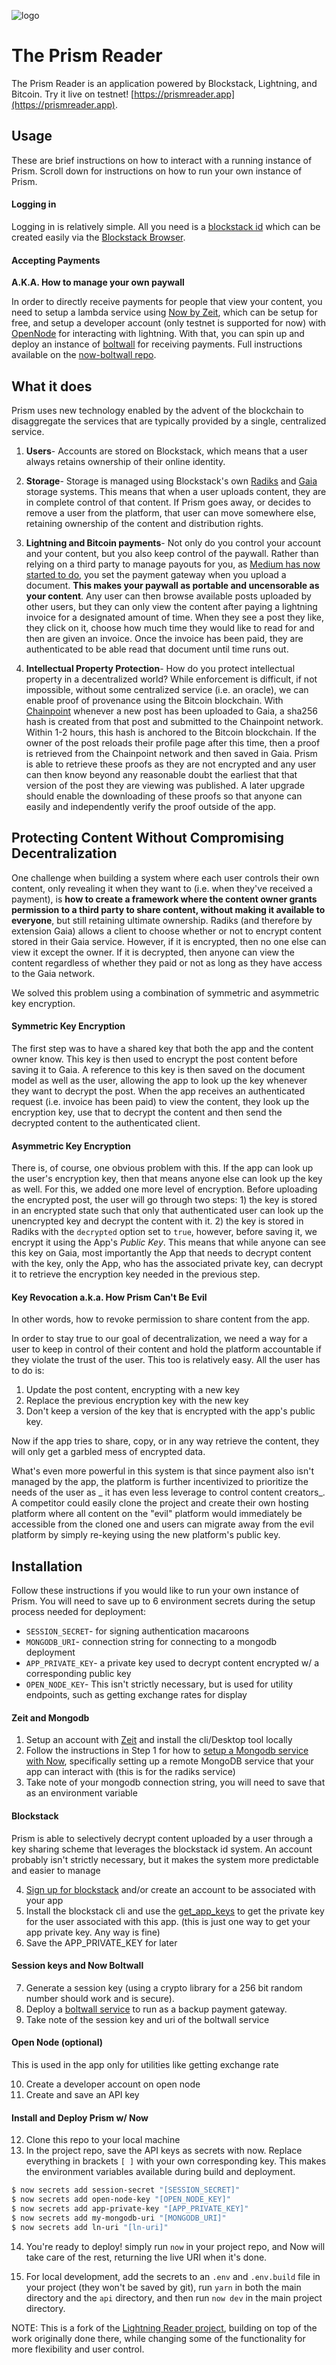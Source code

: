 ![logo](https://github.com/bucko13/prism/blob/master/src/images/logo.png 'logo')

# The Prism Reader

The Prism Reader is an application powered by Blockstack, Lightning, and Bitcoin. Try it live on testnet!
[https://prismreader.app](https://prismreader.app).

## Usage

These are brief instructions on how to interact with a running instance of Prism. Scroll down
for instructions on how to run your own instance of Prism.

#### Logging in

Logging in is relatively simple. All you need is a [blockstack id](https://blockstack.org) which
can be created easily via the [Blockstack Browser](https://browser.blockstack.org/).

#### Accepting Payments

**A.K.A. How to manage your own paywall**

In order to directly receive payments for people that view your content, you need to setup a lambda service
using [Now by Zeit](https://zeit.co/now), which can be setup for free, and setup a developer account
(only testnet is supported for now) with [OpenNode](https://opennode.co) for interacting with lightning.
With that, you can spin up and deploy an instance of [boltwall](https://github.com/tierion/now-boltwall)
for receiving payments. Full instructions available on the [now-boltwall repo](https://github.com/tierion/now-boltwall).

## What it does

Prism uses new technology enabled by the advent of the blockchain to disaggregate the services that are typically provided by a single, centralized service.

1. **Users**- Accounts are stored on Blockstack, which means that a user always retains ownership of their online identity.

2. **Storage**- Storage is managed using Blockstack's own
   [Radiks](https://github.com/blockstack-radiks/radiks) and
   [Gaia](https://docs.blockstack.org/storage/overview.html) storage systems.
   This means that when a user uploads content, they are in complete control of that
   content. If Prism goes away, or decides to remove a user from the platform, that user
   can move somewhere else, retaining ownership of the content and distribution rights.

3. **Lightning and Bitcoin payments**- Not only do you control your account and your
   content, but you also keep control of the paywall. Rather than relying on a third
   party to manage payouts for you, as
   [Medium has now started to do](https://blog.medium.com/how-mediums-curation-distribution-and-paywall-systems-work-for-writers-f74994ce9ed9), you set the payment gateway when you upload a document. **This makes your paywall as portable and uncensorable as your content**. Any user can then browse available posts uploaded by other users, but they can only view the content after paying a lightning invoice for a designated amount of time. When they see a post they like, they click on it, choose how much time they would like to read for and then are given an invoice. Once the invoice has been paid, they are authenticated to be able read that document until time runs out.

4. **Intellectual Property Protection**- How do you protect intellectual property in a
   decentralized world? While enforcement is difficult, if not impossible, without some
   centralized service (i.e. an oracle), we can enable proof of provenance using the
   Bitcoin blockchain. With [Chainpoint](https://chainpoint.org) whenever a new post has
   been uploaded to Gaia, a sha256 hash is created from that post and submitted to the
   Chainpoint network. Within 1-2 hours, this hash is anchored to the Bitcoin blockchain.
   If the owner of the post reloads their profile page after this time, then a proof is
   retrieved from the Chainpoint network and then saved in Gaia. Prism is able to
   retrieve these proofs as they are not encrypted and any user can then know beyond any
   reasonable doubt the earliest that that version of the post they are viewing was
   published. A later upgrade should enable the downloading of these proofs so that
   anyone can easily and independently verify the proof outside of the app.

## Protecting Content Without Compromising Decentralization

One challenge when building a system where each user controls their own content, only
revealing it when they want to (i.e. when they've received a payment), is **how to
create a framework where the content owner grants permission to a third party to share
content, without making it available to everyone**, but still retaining ultimate
ownership. Radiks (and therefore by extension Gaia) allows a client to choose whether
or not to encrypt content stored in their Gaia service. However, if it is encrypted,
then no one else can view it except the owner. If it is decrypted, then anyone can
view the content regardless of whether they paid or not as long as they have access to
the Gaia network.

We solved this problem using a combination of symmetric and asymmetric key encryption.

#### Symmetric Key Encryption

The first step was to have a shared key that both the app and the content owner know.
This key is then used to encrypt the post content before saving it to Gaia. A
reference to this key is then saved on the document model as well as the user,
allowing the app to look up the key whenever they want to decrypt the post. When the
app receives an authenticated request (i.e. invoice has been paid) to view the
content, they look up the encryption key, use that to decrypt the content and then
send the decrypted content to the authenticated client.

#### Asymmetric Key Encryption

There is, of course, one obvious problem with this. If the app can look up the user's
encryption key, then that means anyone else can look up the key as well. For this, we
added one more level of encryption. Before uploading the encrypted post, the user will
go through two steps: 1) the key is stored in an encrypted state such that only that
authenticated user can look up the unencrypted key and decrypt the content with it. 2)
the key is stored in Radiks with the `decrypted` option set to `true`, however, before
saving it, we encrypt it using the App's _Public Key_. This means that while anyone
can see this key on Gaia, most importantly the App that needs to decrypt content with
the key, only the App, who has the associated private key, can decrypt it to retrieve
the encryption key needed in the previous step.

#### Key Revocation a.k.a. How Prism Can't Be Evil

In other words, how to revoke permission to share content from the app.

In order to stay true to our goal of decentralization, we need a way for a user to
keep in control of their content and hold the platform accountable if they violate the
trust of the user. This too is relatively easy. All the user has to do is:

1. Update the post content, encrypting with a new key
2. Replace the previous encryption key with the new key
3. Don't keep a version of the key that is encrypted with the app's public key.

Now if the app tries to share, copy, or in any way retrieve the content, they will
only get a garbled mess of encrypted data.

What's even more powerful in this system is that since payment also isn't managed by
the app, the platform is further incentivized to prioritize the needs of the user as _
it has even less leverage to control content creators_. A competitor could easily
clone the project and create their own hosting platform where all content on the
"evil" platform would immediately be accessible from the cloned one and users can
migrate away from the evil platform by simply re-keying using the new platform's
public key.

## Installation

Follow these instructions if you would like to run your own instance of Prism.
You will need to save up to 6 environment secrets during the setup process needed for deployment:

- `SESSION_SECRET`- for signing authentication macaroons
- `MONGODB_URI`- connection string for connecting to a mongodb deployment
- `APP_PRIVATE_KEY`- a private key used to decrypt content encrypted w/ a corresponding public key
- `OPEN_NODE_KEY`- This isn't strictly necessary, but is used for utility endpoints,
  such as getting exchange rates for display

#### Zeit and Mongodb

1. Setup an account with [Zeit](https://zeit.co/now) and install the cli/Desktop tool locally
2. Follow the instructions in Step 1 for how to
   [setup a Mongodb service with Now](https://zeit.co/guides/deploying-a-mongodb-powered-api-with-node-and-now/),
   specifically setting up a remote MongoDB service that your app can interact with
   (this is for the radiks service)
3. Take note of your mongodb connection string, you will need to save that as an environment variable

#### Blockstack

Prism is able to selectively decrypt content uploaded by a user through a key sharing
scheme that leverages the blockstack id system. An account probably isn't strictly necessary,
but it makes the system more predictable and easier to manage

4. [Sign up for blockstack](https://browser.blockstack.org) and/or create an account to
   be associated with your app
5. Install the blockstack cli and use the
   [get_app_keys](https://docs.blockstack.org/develop/clidocs#get_app_keys) to get the private key
   for the user associated with this app. (this is just one way to get your app private key. Any way is fine)
6. Save the APP_PRIVATE_KEY for later

#### Session keys and Now Boltwall

7. Generate a session key (using a crypto library for a 256 bit random number should work and is secure).
8. Deploy a [boltwall service](https://github.com/tierion/now-boltwall) to run
   as a backup payment gateway.
9. Take note of the session key and uri of the boltwall service

#### Open Node (optional)

This is used in the app only for utilities like getting exchange rate

10. Create a developer account on open node
11. Create and save an API key

#### Install and Deploy Prism w/ Now

12. Clone this repo to your local machine
13. In the project repo, save the API keys as secrets with now.
    Replace everything in brackets `[ ]` with your own corresponding key. This makes the environment variables available
    during build and deployment.

```bash
$ now secrets add session-secret "[SESSION_SECRET]"
$ now secrets add open-node-key "[OPEN_NODE_KEY]"
$ now secrets add app-private-key "[APP_PRIVATE_KEY]"
$ now secrets add my-mongodb-uri "[MONGODB_URI]"
$ now secrets add ln-uri "[ln-uri]"
```

14. You're ready to deploy! simply run `now` in your project repo, and Now will take
    care of the rest, returning the live URI when it's done.

15. For local development, add the secrets to an `.env` and `.env.build` file in your
    project (they won't be saved by git), run `yarn` in both the main directory
    and the `api` directory, and then run `now dev` in the main project directory.

NOTE: This is a fork of the [Lightning Reader project](https://github.com/bucko13/lightning-reader),
building on top of the work originally done there,
while changing some of the functionality for more flexibility and user control.
